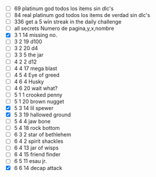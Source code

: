 - [ ] 69 platinum god todos los items sin dlc's
- [ ] 84 real platinum god todos los items de verdad sin dlc's
- [ ] 336 get a 5 win streak in the daily challenge
- [ ] all secrets
Numero de pagina,y,x,nombre
- [x] 3 1 14 missing no.
- [ ] 3 2 19 d100
- [ ] 3 2 20 d4
- [ ] 3 3 5  the jar
- [ ] 4 2 2  d12
- [ ] 4 4 17 mega blast
- [ ] 4 5 4  Eye of greed
- [ ] 4 6 4  Husky
- [ ] 4 6 20 wait what?
- [ ] 5 1 1  crooked penny
- [ ] 5 1 20 brown nugget
- [x] 5 3 14 lil spewer
- [x] 5 3 19 hallowed ground
- [ ] 5 4 4  jaw bone
- [ ] 5 4 18 rock bottom
- [ ] 6 3 2  star of bethlehem
- [ ] 6 4 2  spirit shackles
- [ ] 6 4 13 jar of wisps
- [ ] 6 4 15 friend finder
- [ ] 6 5 11 esau jr.
- [x] 6 6 14 decap attack